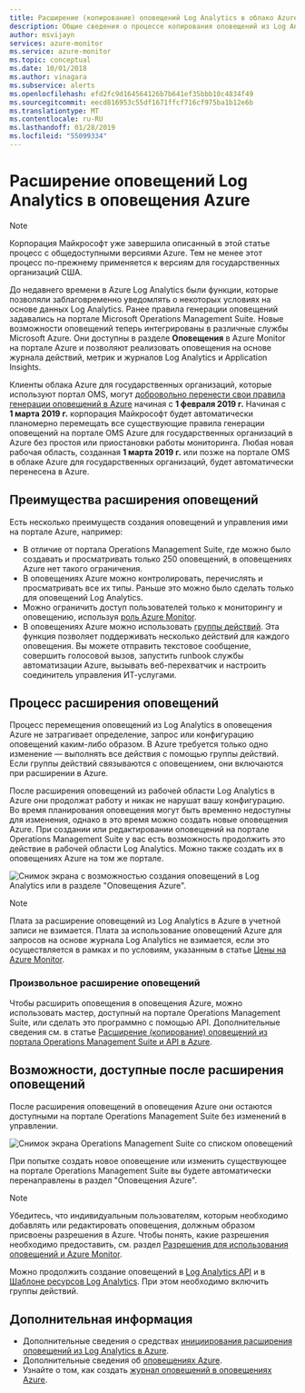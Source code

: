 ```yaml
---
title: Расширение (копирование) оповещений Log Analytics в облако Azure для государственных организаций
description: Общие сведения о процессе копирования оповещений из Log Analytics на портале OMS в оповещения Azure, а также дополнительные сведения о распространенных проблемах клиентов.
author: msvijayn
services: azure-monitor
ms.service: azure-monitor
ms.topic: conceptual
ms.date: 10/01/2018
ms.author: vinagara
ms.subservice: alerts
ms.openlocfilehash: efd2fc9d164564126b7b641ef35bbb10c4834f49
ms.sourcegitcommit: eecd816953c55df1671ffcf716cf975ba1b12e6b
ms.translationtype: MT
ms.contentlocale: ru-RU
ms.lasthandoff: 01/28/2019
ms.locfileid: "55099334"
---
```

# <a name="extend-log-analytics-alerts-to-azure-alerts"></a>Расширение оповещений Log Analytics в оповещения Azure

> [!NOTE]
> Корпорация Майкрософт уже завершила описанный в этой статье процесс с общедоступными версиями Azure. Тем не менее этот процесс по-прежнему применяется к версиям для государственных организаций США.  

До недавнего времени в Azure Log Analytics были функции, которые позволяли заблаговременно уведомлять о некоторых условиях на основе данных Log Analytics. Ранее правила генерации оповещений задавались на портале Microsoft Operations Management Suite. Новые возможности оповещений теперь интегрированы в различные службы Microsoft Azure. Они доступны в разделе **Оповещения** в Azure Monitor на портале Azure и позволяют реализовать оповещения на основе журнала действий, метрик и журналов Log Analytics и Application Insights.

Клиенты облака Azure для государственных организаций, которые используют портал OMS, могут [добровольно перенести свои правила генерации оповещений в Azure](alerts-extend-tool.md) начиная с **1 февраля 2019 г.** Начиная с **1 марта 2019 г.** корпорация Майкрософт будет автоматически планомерно перемещать все существующие правила генерации оповещений на портале OMS Azure для государственных организаций в Azure без простоя или приостановки работы мониторинга. Любая новая рабочая область, созданная **1 марта 2019 г.** или позже на портале OMS в облаке Azure для государственных организаций, будет автоматически перенесена в Azure.

## <a name="benefits-of-extending-your-alerts"></a>Преимущества расширения оповещений
Есть несколько преимуществ создания оповещений и управления ими на портале Azure, например:

- В отличие от портала Operations Management Suite, где можно было создавать и просматривать только 250 оповещений, в оповещениях Azure нет такого ограничения.
- В оповещениях Azure можно контролировать, перечислять и просматривать все их типы. Раньше это можно было сделать только для оповещений Log Analytics.
- Можно ограничить доступ пользователей только к мониторингу и оповещению, используя [роль Azure Monitor](../../azure-monitor/platform/roles-permissions-security.md).
- В оповещениях Azure можно использовать [группы действий](../../azure-monitor/platform/action-groups.md). Эта функция позволяет поддерживать несколько действий для каждого оповещения. Вы можете отправить текстовое сообщение, совершить голосовой вызов, запустить runbook службы автоматизации Azure, вызывать веб-перехватчик и настроить соединитель управления ИТ-услугами. 

## <a name="process-of-extending-your-alerts"></a>Процесс расширения оповещений
Процесс перемещения оповещений из Log Analytics в оповещения Azure не затрагивает определение, запрос или конфигурацию оповещений каким-либо образом. В Azure требуется только одно изменение — выполнять все действия с помощью группы действий. Если группы действий связываются с оповещением, они включаются при расширении в Azure.

После расширения оповещений из рабочей области Log Analytics в Azure они продолжат работу и никак не нарушат вашу конфигурацию. Во время планирования оповещения могут быть временно недоступны для изменения, однако в это время можно создать новые оповещения Azure. При создании или редактировании оповещений на портале Operations Management Suite у вас есть возможность продолжить это действие в рабочей области Log Analytics. Можно также создать их в оповещениях Azure на том же портале.

 ![Снимок экрана с возможностью создания оповещений в Log Analytics или в разделе "Оповещения Azure".](media/alerts-extend/ScheduledDirection.png)

> [!NOTE]
> Плата за расширение оповещений из Log Analytics в Azure в учетной записи не взимается. Плата за использование оповещений Azure для запросов на основе журнала Log Analytics не взимается, если это осуществляется в рамках и по условиям, указанным в статье [Цены на Azure Monitor](https://azure.microsoft.com/pricing/details/monitor/).  


### <a name="how-to-extend-your-alerts-voluntarily"></a>Произвольное расширение оповещений
Чтобы расширить оповещения в оповещения Azure, можно использовать мастер, доступный на портале Operations Management Suite, или сделать это программно с помощью API. Дополнительные сведения см. в статье [Расширение (копирование) оповещений из портала Operations Management Suite и API в Azure](alerts-extend-tool.md).

## <a name="experience-after-extending-your-alerts"></a>Возможности, доступные после расширения оповещений
После расширения оповещений в оповещения Azure они остаются доступными на портале Operations Management Suite без изменений в управлении.

![Снимок экрана Operations Management Suite со списком оповещений](media/alerts-extend/PostExtendList.png)

При попытке создать новое оповещение или изменить существующее на портале Operations Management Suite вы будете автоматически перенаправлены в раздел "Оповещения Azure".  

> [!NOTE]
> Убедитесь, что индивидуальным пользователям, которым необходимо добавлять или редактировать оповещения, должным образом присвоены разрешения в Azure. Чтобы понять, какие разрешения необходимо предоставить, см. раздел [Разрешения для использования оповещений и Azure Monitor](../../azure-monitor/platform/roles-permissions-security.md).  
> 

Можно продолжить создание оповещений в [Log Analytics API](../../azure-monitor/platform/api-alerts.md) и в [Шаблоне ресурсов Log Analytics](../../azure-monitor/insights/solutions-resources-searches-alerts.md). При этом необходимо включить группы действий.

## <a name="next-steps"></a>Дополнительная информация

* Дополнительные сведения о средствах [инициирования расширения оповещений из Log Analytics в Azure](alerts-extend-tool.md).
* Дополнительные сведения об [оповещениях Azure](../../azure-monitor/platform/alerts-overview.md).
* Узнайте о том, как создать [журнал оповещений в оповещениях Azure](alerts-unified-log.md).

